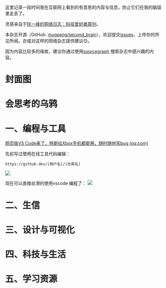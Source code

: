 这里记录一段时间我在互联网上看到的有意思的内容与信息，防止它们在我的脑袋里走丢了。

灵感来自于[阮一峰的网络日志：科技爱好者周刊](https://github.com/ruanyf/weekly)。

本杂志开源（GitHub: [mugpeng/second_brain](https://github.com/mugpeng/second_brain)），欢迎提交[issues](https://github.com/mugpeng/second_brain/issues)，上传你的所见所闻。亦或对这样的网络杂志提供建议😊。

因为内容比较多的缘故，建议你通过使用[sourcegraph](https://sourcegraph.com/github.com/mugpeng/second_brain) 搜索杂志中感兴趣的内容。

# 封面图


# 会思考的乌鸦

# 一、编程与工具
[网页版VS Code来了，特斯拉Xbox手机都能用，随时随地写bug (qq.com)](https://mp.weixin.qq.com/s?__biz=MzIzNjc1NzUzMw==&mid=2247597673&idx=1&sn=07f2b5ced696abdf391540e38f53cd31&chksm=e8d1c91bdfa6400dee7e6d32fd289883969250b7024cf11130f56885c7a46cdc22ca09b8a29e&mpshare=1&scene=1&srcid=1023p4dZaSEMB33Q5vyDKHly&sharer_sharetime=1634994012622&sharer_shareid=09ad01922874f537a0cd4f9686183865#rd)

先前写过使用在线工具代码编辑：
```
https://github.dev/[用户名]/[仓库名]
```
![](https://cdn.jsdelivr.net/gh/mugpeng/my-gallery-01/picgo_image/20211027220642.png)

现在可以直接丝滑的使用vscode 编程了：
![](https://cdn.jsdelivr.net/gh/mugpeng/my-gallery-01/picgo_image/20211027220712.png)


# 二、生信

# 三、设计与可视化

# 四、科技与生活

# 五、学习资源
[]()
[]()
[]()
